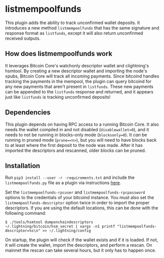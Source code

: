 # listmempoolfunds

This plugin adds the ability to track unconfirmed wallet deposits. It introduces
a new method `listmempoolfunds` that has the same signature and response format
as `listfunds`, except it will also return unconfirmed received outputs.

## How does listmempoolfunds work

It leverages Bitcoin Core's watchonly descriptor wallet and clightning's
hsmtool. By creating a new descriptor wallet and importing the node's xpubs,
Bitcoin Core will track all incoming payments. Since bitcoind handles tracking
the payments in the mempool, the plugin can query bitcoind for any new payments
that aren't present in `listfunds`. These new payments can be appended to the
`listfunds` response and returned, and it appears just like `listfunds` is
tracking unconfirmed deposits!

## Dependencies

This plugin depends on having RPC access to a running Bitcoin Core. It also
needs the wallet compiled in and not disabled (`disablewallet=0`), and it needs
to not be running in blocks-only mode (`blocksonly=0`).
It *can* be running in pruned mode (`prune=<n>`), but you will need to have
blocks back to at least where the first deposit to the node was made. After it
has imported the descriptors and rescanned, older blocks can be pruned.

## Installation

Run `pip3 install --user -r -requirements.txt` and include the
`listmempoolfunds.py` file as a plugin via instructions [here](https://github.com/lightningd/plugins/#installation).

Set the `listmempoolfunds-rpcuser` and `listmempoolfunds-rpcpassword` options to
the credentials of your bitcoind instance.
You must also set the `listmempoolfunds-descriptor` option twice in order to
import the proper descriptors. If you are using the default locations, this can
be done with the following command:
```
$ ./tools/hsmtool dumponchaindescriptors ~/.lightning/bitcoin/hsm_secret | xargs -n1 printf "listmempoolfunds-descriptor=%s\n" >> ~/.lightning/config
```

On startup, the plugin will check if the wallet exists and if it is loaded. If
not, it will create the wallet, import the descriptors, and perform a rescan.
On mainnet the rescan can take several hours, but it only has to happen once.
